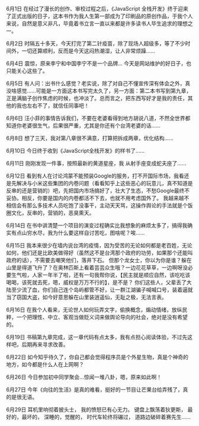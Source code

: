 6月1日
在经过了漫长的创作、审校过程之后，《JavaScript 全栈开发》终于迎来了正式出版的日子，这本书作为我人生第一部成为了印刷品的原创作品，于我个人来说，自然是意义非凡，毕竟着书立言一直以来都是许多读书人毕生追求的理想之一。

6月2日
时隔五十多天，今天打完了第二针疫苗，除了现场人超级多，等了不少时间外，一切还算顺利，反而是今天这闷热潮湿，让人非常烦躁……

6月4日
震惊，原来李宁和中国李宁不是一个品牌…
今天是网站维护的好日子，也只能关心这些了。

6月5日
有人问：出书什么感觉？老实说，除了对自己不懂宣传深有体会之外，真没啥感觉……可能是一方面这本书写完太久了，另一方面：第二本书写到第九章，正是满脑子创作焦虑的时候，也冲淡了。总而言之，把东西写好才是我的责任，其他的我也左右不了，就信任同事吧！

6月6日
汪小菲的事情告诉我们，不要在老婆看得到地方胡说八道，不然全世界都知道你老婆很生气，后果很严重，尤其是你还有个台湾老婆的话……

6月8日
想了三天，我对第八章很不满意，打算把拆成两章，优化结构…… 

6月10日
今日终于收到《JavaScript全栈开发》的样书了……

6月11日
刚刚发现一件事，按照最新的黄道星座，我 从射手座变成蛇夫座了……

6月12日
 看到有人在讨论鸿蒙不能预装Google的服务，打不开国际市场，我看还是先解决与小米这些集团的内卷问题（看看知乎上这些恶心的玩意儿，真不知道是反串的还是营销的）吧，先把国内市场搞好了，壮大了生态，不愁Google最终不妥协。相反，你要是国内的内卷都活不下去，也就不用考虑国外了。
我越来越不相信会有那么多技术人员吃饱了没事干，主动天天骂，这操作舆论的手法就是个饭圈文化，反串的，营销的，恶臭熏天。

6月14日
在书中讲清楚一个项目的演变过程确实比我想象的麻烦太多了，搞得我确实有点山穷水尽，我为什么要这样自讨苦吃，图啥呢？唉……

6月15日
我本来很少在墙内说台湾的疫情，因为受苦的无论如何都是老百姓，无论如何，他们还是比欧美做得好（虽然这不是台湾那个政府的功劳，如果那个还能叫政府的话），不需要去嘲笑他们，落井下石。
但那个龙女士，你以为你是谁？躲在山里是得道飞升了？在奥林匹斯上看着芸芸众生哦？一边花花草草，一边啊呀没必要生气啦，人家一年半了啦，还有一句我帮你说，【民主就是顺应自然，该吃吃该喝喝，该死就去死，嗯，威权是万万不行的】，是不是？
你们这些人，父辈丢了大陆至少流了血，你们自己连个岛屿都管不好，让一群江湖骗子喊喊口号，装着逼就当了窃国大盗，如今好意思躲在山里装逍遥仙，无耻之极，无法言表。

6月16日
在我个人看来，无论世人如何玩弄文字，偷换概念，煽动情绪，放纵民粹，一个把理性、中立、客观当做贬义词来做舆论导向的社会，绝对是没有希望的。

6月19日
书稿第九章完成，这一章代码有点太多，我有点担心阅读体验，不过先这样吧，后期再来寻求改善。

6月22日
如今知乎待久了，你自己都会觉得程序员是个外星生物，真是个神奇的地方，如今都是什么人在上网啊？

6月26日
今日参加初中同学聚会...惊闻一堆八卦，嗯，原来如此啊！

6月27日
今年《向往的生活》是真的难看，挺好的一节目让芒果台给弄残了，真的是很无语。

6月29日
耳机里响彻着披头士，
我的愤怒已有心无力。
键盘上飘荡着狄更斯，
最好的，最坏的，
深睡的，觉醒的，
时代车轮终将碾过，
道路边破碎着赛先生……
